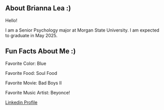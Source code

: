 ## About Brianna Lea :)

Hello!

I am a Senior Psychology major at Morgan State University. I am expected to graduate in May 2025. 

## Fun Facts About Me :)

Favorite Color: Blue

Favorite Food: Soul Food 

Favorite Movie: Bad Boys II

Favorite Music Artist: Beyonce!


[Linkedin Profile](https://www.linkedin.com/in/briannaxlea)

